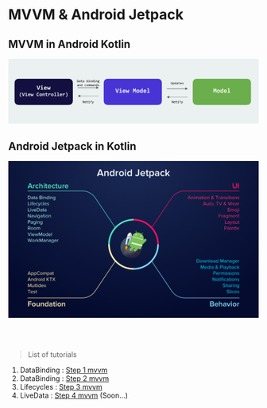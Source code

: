 # MVVM & Android Jetpack

## MVVM in Android Kotlin

![](mvvm.png)

## Android Jetpack in Kotlin

![](android-jetpack.png)

<br><br>
> List of tutorials

1. DataBinding : <a href="https://github.com/alirezabashi98/MVVM/tree/step1">Step 1 mvvm</a><br>
2. DataBinding : <a href="https://github.com/alirezabashi98/MVVM/tree/step2">Step 2 mvvm</a><br>
3. Lifecycles : <a href="https://github.com/alirezabashi98/MVVM/tree/step3">Step 3 mvvm</a><br>
4. LiveData : <a href="https://github.com/alirezabashi98/MVVM/tree/step4">Step 4 mvvm</a> (Soon...)
